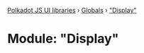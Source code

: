 [Polkadot JS UI libraries](../README.md) › [Globals](../globals.md) › ["Display"](_display_.md)

# Module: "Display"


